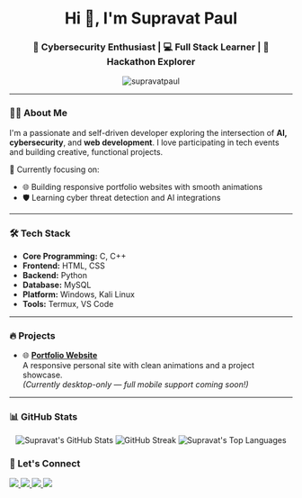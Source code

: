 <h1 align="center">Hi 👋, I'm Supravat Paul</h1>
<h3 align="center">🚀 Cybersecurity Enthusiast | 💻 Full Stack Learner | 🎯 Hackathon Explorer</h3>

<p align="center">
  <img src="https://komarev.com/ghpvc/?username=supravatpaul&label=Profile%20views&color=0e75b6&style=flat" alt="supravatpaul" />
</p>

---

### 👨‍💻 About Me

I'm a passionate and self-driven developer exploring the intersection of **AI, cybersecurity**, and **web development**. I love participating in tech events and building creative, functional projects.

📌 Currently focusing on:
- 🌐 Building responsive portfolio websites with smooth animations  
- 🛡️ Learning cyber threat detection and AI integrations  

---

### 🛠️ Tech Stack

- **Core Programming:** C, C++
- **Frontend:** HTML, CSS
- **Backend:** Python
- **Database:** MySQL
- **Platform:** Windows, Kali Linux
- **Tools:** Termux, VS Code

---

### 🔥 Projects

- 🌐 **[Portfolio Website](https://supravat2021.github.io/Portfolio/)**  
  A responsive personal site with clean animations and a project showcase.  
  *(Currently desktop-only — full mobile support coming soon!)*

---

### 📊 GitHub Stats

<p align="center">
  <img src="https://github-readme-stats.vercel.app/api?username=supravatpaul&show_icons=true&theme=tokyonight" alt="Supravat's GitHub Stats" />
  <img src="https://streak-stats.demolab.com/?user=supravatpaul&theme=tokyonight&hide_border=false" alt="GitHub Streak" />
  <img src="https://github-readme-stats.vercel.app/api/top-langs/?username=supravatpaul&layout=compact&theme=tokyonight" alt="Supravat's Top Languages" />
</p>


### 🔗 Let's Connect

<p align="left">
  <a href="https://www.linkedin.com/in/supravatpaul2021" target="_blank">
    <img src="https://img.shields.io/badge/LinkedIn-blue?logo=linkedin&style=for-the-badge" />
  </a>
  <a href="https://www.instagram.com/iamsupravat_2023" target="_blank">
    <img src="https://img.shields.io/badge/Instagram-pink?logo=instagram&style=for-the-badge" />
  </a>
  <a href="mailto:supravatpau2021@gmail.com">
    <img src="https://img.shields.io/badge/Gmail-red?logo=gmail&style=for-the-badge" />
  </a>
  <a href="https://github.com/Supravat2021" target="_blank">
    <img src="https://img.shields.io/badge/GitHub-black?logo=github&style=for-the-badge" />
  </a>
</p>
